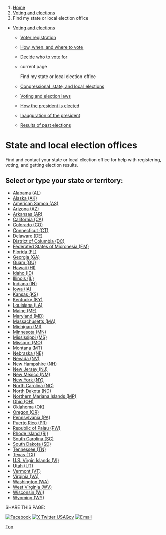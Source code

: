1. [Home](/)
2. [Voting and elections](/voting-and-elections)
3. Find my state or local election office

* [Voting and elections](/voting-and-elections)
  + [Voter registration](/voter-registration)
  + [How, when, and where to vote](/how-to-vote)
  + [Decide who to vote for](/voter-research)
  + current page

    Find my state or local election office
  + [Congressional, state, and local elections](/midterm-state-and-local-elections)
  + [Voting and election laws](/voting-laws)
  + [How the president is elected](/election)
  + [Inauguration of the president](/inauguration)
  + [Results of past elections](/election-results)

State and local election offices
================================

Find and contact your state or local election office for help with registering, voting, and getting election results.

Select or type your state or territory:
---------------------------------------

* [Alabama (AL)](https://www.sos.alabama.gov/alabama-votes)
* [Alaska (AK)](https://www.elections.alaska.gov/)
* [American Samoa (AS)](https://aselectionoffice.gov/)
* [Arizona (AZ)](https://azsos.gov/elections)
* [Arkansas (AR)](https://www.sos.arkansas.gov/elections)
* [California (CA)](https://www.sos.ca.gov/elections)
* [Colorado (CO)](https://www.sos.state.co.us/pubs/elections/main.html)
* [Connecticut (CT)](https://portal.ct.gov/sots/common-elements/v5-template---redesign/elections--voting--home-page)
* [Delaware (DE)](https://elections.delaware.gov/index.shtml)
* [District of Columbia (DC)](https://dcboe.org/)
* [Federated States of Micronesia (FM)](https://www.fsmned.fm/)
* [Florida (FL)](https://www.dos.myflorida.com/elections/)
* [Georgia (GA)](https://sos.ga.gov/elections-division-georgia-secretary-states-office)
* [Guam (GU)](https://gec.guam.gov/)
* [Hawaii (HI)](https://elections.hawaii.gov/)
* [Idaho (ID)](https://voteidaho.gov/)
* [Illinois (IL)](https://www.elections.il.gov/)
* [Indiana (IN)](https://indianavoters.in.gov/)
* [Iowa (IA)](https://sos.iowa.gov/elections/voterinformation/index.html)
* [Kansas (KS)](https://sos.ks.gov/elections/elections.html)
* [Kentucky (KY)](https://elect.ky.gov/Pages/default.aspx)
* [Louisiana (LA)](https://www.sos.la.gov/ElectionsAndVoting/Pages/default.aspx)
* [Maine (ME)](https://www.maine.gov/sos/cec/elec/index.html)
* [Maryland (MD)](https://elections.maryland.gov/)
* [Massachusetts (MA)](https://www.sec.state.ma.us/divisions/elections/elections-and-voting.htm)
* [Michigan (MI)](https://www.michigan.gov/sos/elections)
* [Minnesota (MN)](https://www.sos.state.mn.us/elections-voting/)
* [Mississippi (MS)](https://www.sos.ms.gov/elections-voting)
* [Missouri (MO)](https://www.sos.mo.gov/elections/)
* [Montana (MT)](https://sosmt.gov/elections/)
* [Nebraska (NE)](https://www.nebraska.gov/featured/elections-voting/)
* [Nevada (NV)](https://www.nvsos.gov/sos/elections)
* [New Hampshire (NH)](https://www.sos.nh.gov/elections/voters)
* [New Jersey (NJ)](https://www.nj.gov/state/elections/vote.shtml)
* [New Mexico (NM)](https://www.sos.nm.gov/voting-and-elections/voter-information-portal-nmvote-org/)
* [New York (NY)](https://www.elections.ny.gov/)
* [North Carolina (NC)](https://www.ncsbe.gov/)
* [North Dakota (ND)](https://vip.sos.nd.gov/PortalList.aspx)
* [Northern Mariana Islands (MP)](https://www.votecnmi.gov.mp/)
* [Ohio (OH)](https://www.sos.state.oh.us/elections/voters/)
* [Oklahoma (OK)](https://oklahoma.gov/elections.html)
* [Oregon (OR)](https://sos.oregon.gov/voting-elections/Pages/default.aspx)
* [Pennsylvania (PA)](https://www.dos.pa.gov/VotingElections/Pages/default.aspx)
* [Puerto Rico (PR)](https://ww2.ceepur.org/)
* [Republic of Palau (PW)](https://palauelection.org/)
* [Rhode Island (RI)](https://vote.sos.ri.gov/)
* [South Carolina (SC)](https://www.scvotes.org/)
* [South Dakota (SD)](https://sdsos.gov/elections-voting/default.aspx)
* [Tennessee (TN)](https://sos.tn.gov/elections)
* [Texas (TX)](https://www.sos.state.tx.us/elections/index.shtml)
* [U.S. Virgin Islands (VI)](https://vivote.gov/)
* [Utah (UT)](https://vote.utah.gov/)
* [Vermont (VT)](https://sos.vermont.gov/elections/)
* [Virginia (VA)](https://www.elections.virginia.gov/)
* [Washington (WA)](https://www.sos.wa.gov/elections)
* [West Virginia (WV)](https://sos.wv.gov/elections/pages/default.aspx)
* [Wisconsin (WI)](https://myvote.wi.gov/en-us/)
* [Wyoming (WY)](https://sos.wyo.gov/Elections/Default.aspx)

SHARE THIS PAGE:

[![Facebook](/themes/custom/usagov/images/social-media-icons/Facebook_Icon.svg)](https://www.facebook.com/sharer/sharer.php?u=https://www.usa.gov/state-election-office&v=3)
[![X Twitter USAGov](/themes/custom/usagov/images/social-media-icons/X_Twitter_Icon.svg?version=2)](https://twitter.com/intent/tweet?source=webclient&text=https://www.usa.gov/state-election-office)
[![Email](/themes/custom/usagov/images/social-media-icons/Email_Icon.svg?version=2)](mailto:?subject=https://www.usa.gov/state-election-office)

[Top](#main-content)